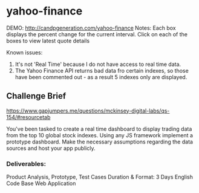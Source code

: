 yahoo-finance
=============

DEMO: http://candpgeneration.com/yahoo-finance
Notes:
Each box displays the percent change for the current interval. Click on each of the boxes to view latest quote details

Known issues: 
1. It's not 'Real Time' because I do not have access to real time data. 
2. The Yahoo Finance API returns bad data fro certain indexes, so those have been commented out - as a result 5 indexes only are displayed.


## Challenge Brief ##
https://www.gapjumpers.me/questions/mckinsey-digital-labs/qs-154/#resourcetab

You've been tasked to create a real time dashboard to display trading data from the top 10 global stock indexes.
Using any JS framework implement a prototype dashboard.
Make the necessary assumptions regarding the data sources and host your app publicly.

### Deliverables: ###
Product Analysis, Prototype, Test Cases
Duration & Format: 3 Days  English  Code Base Web Application
